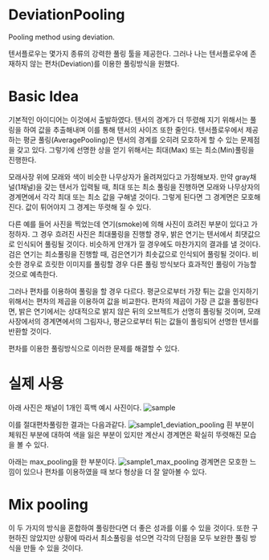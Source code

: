 # DeviationPooling
Pooling method using deviation.

텐서플로우는 몇가지 종류의 강력한 풀링 툴을 제공한다.
그러나 나는 텐서플로우에 존재하지 않는 편차(Deviation)를 이용한 풀링방식을 원했다.

# Basic Idea
기본적인 아이디어는 이것에서 출발하였다.
텐서의 경계가 더 뚜렸해 지기 위해서는 풀링을 하여 값을 추출해내며 이를 통해 텐서의 사이즈 또한 줄인다.
텐서플로우에서 제공하는 평균 풀링(AveragePooling)은 텐서의 경계를 오히려 모호하게 할 수 있는 문제점을 갖고 있다.
그렇기에 선명한 상을 얻기 위해서는 최대(Max) 또는 최소(Min)풀링을 진행한다.

모래사장 위에 모래와 색이 비슷한 나무상자가 올려져있다고 가정해보자.
만약 gray채널(1채널)을 갖는 텐서가 입력될 때, 최대 또는 최소 풀링을 진행하면 모래와 나무상자의 경계면에서 각각 최대 또는 최소 값을 구해낼 것이다.
그렇게 된다면 그 경계면은 모호해진다. 값이 튀어야지 그 경계는 뚜렷해 질 수 있다.

다른 예를 들어 사진을 찍었는데 연기(smoke)에 의해 사진이 흐려진 부분이 있다고 가정하자.
그 경우 흐려진 사진은 최대풀링을 진행할 경우, 밝은 연기는 텐서에서 최댓값으로 인식되어 풀링될 것이다.
비슷하게 안개가 낄 경우에도 마찬가지의 결과를 낼 것이다.
검은 연기는 최소풀링을 진행할 때, 검은연기가 최솟값으로 인식되어 풀링될 것이다.
비슷한 경우로 흐릿한 이미지를 풀링할 경우 다른 풀링 방식보다 효과적인 풀링이 가능할 것으로 예측한다.

그러나 편차를 이용하여 풀링을 할 경우 다르다.
평균으로부터 가장 튀는 값을 인지하기 위해서는 편차의 제곱을 이용하여 값을 비교한다.
편차의 제곱이 가장 큰 값을 풀링한다면, 밝은 연기에서는 상대적으로 밝지 않은 뒤의 오브젝트가 선명히 풀링될 것이며, 모래사장에서의 경계면에서의 그림자나, 평균으로부터 튀는 값들이 풀링되어 선명한 텐서를 반환할 것이다.

편차를 이용한 풀링방식으로 이러한 문제를 해결할 수 있다.

# 실제 사용
아래 사진은 채널이 1개인 흑백 예시 사진이다.
![sample](https://user-images.githubusercontent.com/53563433/181811727-07c04abb-cf67-4d6d-8061-586a29669d14.png)

이를 절대편차풀링한 결과는 다음과같다.
![sample1_deviation_pooling](https://user-images.githubusercontent.com/53563433/181814531-7b04acc6-5d99-46a9-b206-2709dbfe5e41.png)
흰 부분이 체워진 부분에 대하여 색을 잃은 부분이 있지만 계산시 경계면은 확실히 뚜렷해진 모습을 볼 수 있다.

아래는 max_pooling을 한 부분이다.
![sample1_max_pooling](https://user-images.githubusercontent.com/53563433/181814552-c7cd8a74-8f71-49b5-9c50-cdc28f592297.png)
경계면은 모호한 느낌이 있으나 편차를 이용하였을 때 보다 형상을 더 잘 알아볼 수 있다.

# Mix pooling
이 두 가지의 방식을 혼합하여 풀링한다면 더 좋은 성과를 이룰 수 있을 것이다. 또한 구현하진 않았지만 상황에 따라서 최소풀링을 섞으면 각각의 단점을 모두 보완한 풀링 방식을 만들 수 있을 것이다.
